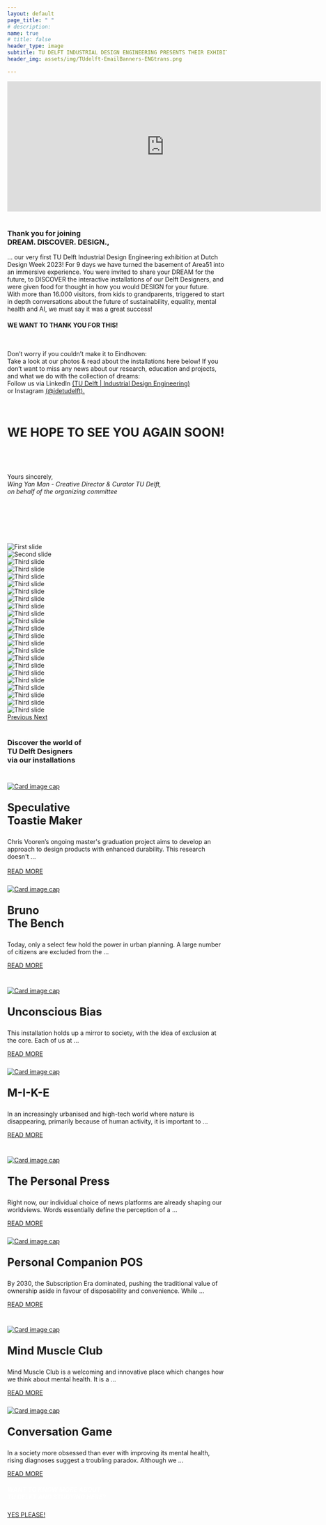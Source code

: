 ```yaml
---
layout: default
page_title: " "
# description: 
name: true
# title: false
header_type: image
subtitle: TU DELFT INDUSTRIAL DESIGN ENGINEERING PRESENTS THEIR EXHIBITION AT DUTCH DESIGN WEEK  // 21 – 29 OCTOBER 2023 AT AREA51 (BASEMENT)
header_img: assets/img/TUdelft-EmailBanners-ENGtrans.png

---
```


<div class="card shadow videoWrapper">
<iframe width="720" height="299" src="https://www.youtube.com/embed/-Cq_jbJ-F7Q" title="DREAM. DISCOVER. DESIGN. - TU Delft Industrial Design Engineering at Dutch Design Week 2023 (teaser)" frameborder="0" allow="accelerometer; autoplay; clipboard-write; encrypted-media; gyroscope; picture-in-picture; web-share" allowfullscreen></iframe>
</div>  
<br>

<div class="card shadow text-center white-card">
  <div class="card-body">
    <h3 class="card-title NeueMachina-h3">Thank you for joining <br>DREAM. DISCOVER. DESIGN.,
</h3>
    <p class="card-text open-sans">
… our very first <span class="NeueMachina">TU Delft Industrial Design Engineering exhibition</span> at Dutch Design Week 2023! For 9 days we have turned the basement of Area51 into an <span class="NeueMachina">immersive experience</span>. You were invited to share your <span class="NeueMachina">DREAM</span> for the future, to <span class="NeueMachina">DISCOVER the interactive installations of our Delft Designers</span>, and were given food for thought in how you would <span class="NeueMachina">DESIGN</span> for your future. 
<br>
With <span class="NeueMachina">more than 16.000 visitors, from kids to grandparents,</span>  triggered to start in depth <span class="NeueMachina">conversations about the future of sustainability, equality, mental health and AI</span>, we must say it was a great success! 
<br>
</p>
<h4 class="card-text NeueMachina-h4"> 
WE WANT TO THANK YOU FOR THIS!
</h4>
<br>
<p class="card-text open-sans">
Don’t worry if you couldn’t make it to Eindhoven:<br>
<span class="NeueMachina">Take a look at our photos & read about the installations here below!</span> If you don’t want to miss any news about our research, education and projects, and what we do with the collection of dreams:<br>
<span class="NeueMachina">Follow us via LinkedIn</span> 
<a href="https://www.linkedin.com/school/idetudelft/" target="_blank"><u>(TU Delft | Industrial Design Engineering)</u></a> <br>
<span class="NeueMachina">or Instagram</span> 
<a href="https://www.instagram.com/idetudelft/" target="_blank"><u>(@idetudelft).</u></a> 
</p>
<br>
<h3 class="card-text NeueMachina-h3" style="font-size: 28px;"> 
WE HOPE TO SEE YOU AGAIN SOON!
</h3>
<br><br>

Yours sincerely,<br>
<i>Wing Yan Man - Creative Director & Curator TU Delft,<br>
on behalf of the organizing committee</i>


<br>
  </div>

  <br><br>
</div>

<br>
<div id="carouselExampleControls" class="carousel slide" data-ride="carousel">
  <div class="carousel-inner">
    <div class="carousel-item active">
      <img class="d-block w-100" src="/assets/img/Carousel/1.jpg" alt="First slide">
    </div>
    <div class="carousel-item">
      <img class="d-block w-100" src="/assets/img/Carousel/2.jpg" alt="Second slide">
    </div>
    <div class="carousel-item">
      <img class="d-block w-100" src="/assets/img/Carousel/3.jpg" alt="Third slide">
    </div>
    <div class="carousel-item">
      <img class="d-block w-100" src="/assets/img/Carousel/4.jpg" alt="Third slide">
    </div>
    <div class="carousel-item">
      <img class="d-block w-100" src="/assets/img/Carousel/5.jpg" alt="Third slide">
    </div>
    <div class="carousel-item">
      <img class="d-block w-100" src="/assets/img/Carousel/6-resize.jpg" alt="Third slide">
    </div>
    <div class="carousel-item">
      <img class="d-block w-100" src="/assets/img/Carousel/7.jpg" alt="Third slide">
    </div>
    <div class="carousel-item">
      <img class="d-block w-100" src="/assets/img/Carousel/8.jpg" alt="Third slide">
    </div>
    <div class="carousel-item">
      <img class="d-block w-100" src="/assets/img/Carousel/10.jpg" alt="Third slide">
    </div>
    <div class="carousel-item">
      <img class="d-block w-100" src="/assets/img/Carousel/11.jpg" alt="Third slide">
    </div>
    <div class="carousel-item">
      <img class="d-block w-100" src="/assets/img/Carousel/12.jpg" alt="Third slide">
    </div>
    <div class="carousel-item">
      <img class="d-block w-100" src="/assets/img/Carousel/13-resize.jpg" alt="Third slide">
    </div>
    <div class="carousel-item">
      <img class="d-block w-100" src="/assets/img/Carousel/14-resize.jpg" alt="Third slide">
    </div>
    <div class="carousel-item">
      <img class="d-block w-100" src="/assets/img/Carousel/15.jpg" alt="Third slide">
    </div>
    <div class="carousel-item">
      <img class="d-block w-100" src="/assets/img/Carousel/16.jpg" alt="Third slide">
    </div>
    <div class="carousel-item">
      <img class="d-block w-100" src="/assets/img/Carousel/17.jpg" alt="Third slide">
    </div>
    <div class="carousel-item">
      <img class="d-block w-100" src="/assets/img/Carousel/18-resize.jpg" alt="Third slide">
    </div>
    <div class="carousel-item">
      <img class="d-block w-100" src="/assets/img/Carousel/19.jpg" alt="Third slide">
    </div>
    <div class="carousel-item">
      <img class="d-block w-100" src="/assets/img/Carousel/20-resize.jpg" alt="Third slide">
    </div>
    <div class="carousel-item">
      <img class="d-block w-100" src="/assets/img/Carousel/21.jpg" alt="Third slide">
    </div>
    <div class="carousel-item">
      <img class="d-block w-100" src="/assets/img/Carousel/22.jpg" alt="Third slide">
    </div>
    <div class="carousel-item">
      <img class="d-block w-100" src="/assets/img/Carousel/23.jpg" alt="Third slide">
    </div>
    <div class="carousel-item">
      <img class="d-block w-100" src="/assets/img/Carousel/24.jpg" alt="Third slide">
    </div>

  </div>
  <a class="carousel-control-prev" href="#carouselExampleControls" role="button" data-slide="prev">
    <span class="carousel-control-prev-icon" aria-hidden="true"></span>
    <span class="sr-only">Previous</span>
  </a>
  <a class="carousel-control-next" href="#carouselExampleControls" role="button" data-slide="next">
    <span class="carousel-control-next-icon" aria-hidden="true"></span>
    <span class="sr-only">Next</span>
  </a>
</div>
<br>

<div class="card shadow white-default-card" style="margin-bottom:1rem;">
  <div class="card-body">
<h3 class="card-title NeueMachina-h3 text-center">Discover the world of<br> TU Delft Designers<br> via our installations</h3>
<br>
<div class="card-deck">
<div class="card toast-card" style="margin-bottom:1rem;">
    <a href="/toasty-maker"><img class="card-img-top" src="/assets/img/Per project/Toastie Maker - Top-resize.jpg" alt="Card image cap" style="margin-top: 0.5rem;"></a>
      <div class="card-body text-center">
        <p class="card-title NeueMachina" style="font-size:25px"><b>Speculative <br>Toastie Maker</b></p>
        <p class="card-text" style="margin-left:0rem;margin-bottom:0rem;"> Chris Vooren’s ongoing master's graduation project aims to develop an approach to design products with enhanced durability. This research doesn't …</p>
        <br>
          <!-- <a href="/toasty-maker" class="btn btn-primary NeueMachina">READ MORE</a> -->
      </div>
      <div class="card-footer text-center">
        <a href="/toasty-maker" class="btn btn-primary NeueMachina">READ MORE</a>
      </div>
  </div>
    <div class="card bruno-card" style="margin-bottom:1rem;">
    <a href="/bruno-the-bench"><img class="card-img-top" src="/assets/img/Per project/Bruno - Top-resize.jpg" alt="Card image cap" style="margin-top: 0.5rem;"></a>
      <div class="card-body text-center">
        <p class="card-title NeueMachina" style="font-size:25px"><b>Bruno<br> The Bench</b></p>
        <p class="card-text"> Today, only a select few hold the power in urban planning. A large number of citizens are excluded from the …</p>
        <!-- <a href="/bruno-the-bench" class="btn btn-primary NeueMachina">READ MORE</a> -->
      </div>
      <div class="card-footer text-center">
        <a href="/bruno-the-bench" class="btn btn-primary NeueMachina">READ MORE</a>
      </div>
    </div>
  </div>


<br>

<div class="card-deck">
<div class="card bias-card" style="margin-bottom:1rem;">
    <a href="/unconscious-bias"><img class="card-img-top" src="/assets/img/Per project/Unconscious Bias - Top-resize.jpg" alt="Card image cap" style="margin-top: 0.5rem;"></a>
      <div class="card-body text-center">
        <p class="card-title NeueMachina" style="font-size:25px"><b>Unconscious Bias</b></p>
        <p class="card-text"> This installation holds up a mirror to society, with the idea of exclusion at the core. Each of us at …</p>
      </div>
      <div class="card-footer text-center">
          <a href="/unconscious-bias" class="btn btn-primary NeueMachina">READ MORE</a>
        </div>
    </div> 
    <div class="card mike-card" style="margin-bottom:1rem;">
    <a href="/m-i-k-e"><img class="card-img-top" src="/assets/img/Per project/MIKE - Top-resize.jpg" alt="Card image cap" style="margin-top: 0.5rem;"></a>
      <div class="card-body text-center">
        <p class="card-title NeueMachina" style="font-size:25px"><b>M-I-K-E</b></p>
        <p class="card-text"> In an increasingly urbanised and high-tech world where nature is disappearing, primarily because of human activity, it is important to …</p>
        <!-- <a href="/m-i-k-e" class="btn btn-primary NeueMachina">READ MORE</a> -->
      </div>
      <div class="card-footer text-center">
        <a href="/m-i-k-e" class="btn btn-primary NeueMachina">READ MORE</a>
      </div>
    </div>

  </div>
<br>

<div class="card-deck">
    <div class="card press-card" style="margin-bottom:1rem;">
    <a href="/the-personal-press"><img class="card-img-top" src="/assets/img/Per project/The Personal Press - Top-resize.jpg" alt="Card image cap" style="margin-top: 0.5rem;"></a>
      <div class="card-body text-center">
        <p class="card-title NeueMachina" style="font-size:25px"><b>The Personal Press</b></p>
        <p class="card-text"> Right now, our individual choice of news platforms are already shaping our worldviews. Words essentially define the perception of a …</p>
        <!-- <a href="/the-personal-press" class="btn btn-primary NeueMachina">READ MORE</a> -->
      </div>
      <div class="card-footer text-center">
        <a href="/the-personal-press" class="btn btn-primary NeueMachina">READ MORE</a>
      </div>
    </div>
    <div class="card pos-card" style="margin-bottom:1rem;">
    <a href="/personal-companion-pos"><img class="card-img-top" src="/assets/img/Per project/Personal Companion - Top-resize.jpg" alt="Card image cap" style="margin-top: 0.5rem;"></a>
      <div class="card-body text-center">
        <p class="card-title NeueMachina" style="font-size:25px"><b>Personal Companion POS</b></p>
        <p class="card-text"> By 2030, the Subscription Era dominated, pushing the traditional value of ownership aside in favour of disposability and convenience. While …</p>
        <!-- <a href="/personal-companion-pos" class="btn btn-primary NeueMachina">READ MORE</a> -->
      </div>
      <div class="card-footer text-center">
        <a href="/personal-companion-pos" class="btn btn-primary NeueMachina">READ MORE</a>
      </div>
    </div>
  </div>

<br>
<div class="card-deck">
<div class="card muscle-card" style="margin-bottom:1rem;">
    <a href="/mind-muscle-club"><img class="card-img-top" src="/assets/img/Per project/Mind Muscle - Top-resize.jpg" alt="Card image cap" style="margin-top: 0.5rem;"></a>
      <div class="card-body text-center">
        <p class="card-title NeueMachina" style="font-size:25px"><b>Mind Muscle Club</b></p>
        <p class="card-text"> Mind Muscle Club is a welcoming and innovative place which changes how we think about mental health. It is a …</p>
        <!-- <a href="/mind-muscle-club" class="btn btn-primary NeueMachina">READ MORE</a> -->
      </div>
      <div class="card-footer text-center">
        <a href="/mind-muscle-club" class="btn btn-primary NeueMachina">READ MORE</a>
      </div>
    </div>
    <div class="card conv-card" style="margin-bottom:1rem;">
    <a href="/conversation-game"><img class="card-img-top" src="/assets/img/Per project/Conversation Game - Top-resize.jpg" alt="Card image cap" style="margin-top: 0.5rem;"></a>
      <div class="card-body text-center">
        <p class="card-title NeueMachina" style="font-size:25px"><b>Conversation Game</b></p>
        <p class="card-text"> In a society more obsessed than ever with improving its mental health, rising diagnoses suggest a troubling paradox. Although we …</p>
        <!-- <a href="/conversation-game" class="btn btn-primary NeueMachina">READ MORE</a> -->
      </div>
      <div class="card-footer text-center">
        <a href="/conversation-game" class="btn btn-primary NeueMachina">READ MORE</a>
      </div>
  </div>
</div>
    </div>
  </div>


<div class="card text-center  blue-card shadow">
  <div class="card-body">
    <h5 class="card-title NeueMachina-h4" style="color:white;">WANT TO KNOW MORE ABOUT <br>TU DELFT AND STUDYING HERE?</h5>
    <a href="https://www.tudelft.nl/en/education/practical-matters/studying-at-tu-delft" class="btn btn-primary NeueMachina">YES PLEASE!</a>
  </div>
</div>